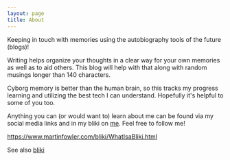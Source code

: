 ```yaml
---
layout: page
title: About
---
```

Keeping in touch with memories using the autobiography tools of the future (blogs)!

Writing helps organize your thoughts in a clear way for your own memories as well as to aid others. This blog will help with that along with random musings longer than 140 characters.

Cyborg memory is better than the human brain, so this tracks my progress learning and utilizing the best tech I can understand. Hopefully it's helpful to some of you too.

Anything you can (or would want to) learn about me can be found via my social media links and in my bliki on [me](/me). Feel free to follow me!

https://www.martinfowler.com/bliki/WhatIsaBliki.html

See also [bliki](/bliki)
